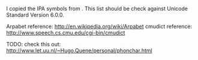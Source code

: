 I copied the IPA symbols from [](http://www.alanwood.net/unicode/ipa_extensions.html). This list should be check against Unicode Standard Version 6.0.0.

Arpabet reference: http://en.wikipedia.org/wiki/Arpabet
cmudict reference: http://www.speech.cs.cmu.edu/cgi-bin/cmudict


TODO: check this out:
http://www.let.uu.nl/~Hugo.Quene/personal/phonchar.html
